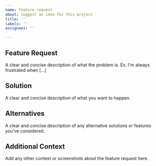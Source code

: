 ```yaml
---
name: Feature request
about: Suggest an idea for this project
title: ''
labels: ''
assignees: ''

---
```


## Feature Request
A clear and concise description of what the problem is. Ex. I'm always frustrated when [...]

## Solution
A clear and concise description of what you want to happen.

## Alternatives
A clear and concise description of any alternative solutions or features you've considered.

## Additional Context
Add any other context or screenshots about the feature request here.
